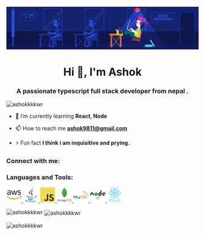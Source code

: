 ![logo](https://github.com/ashokkkkwr/ashokkkkwr/blob/main/banner.jpg)
<h1 align="center">Hi 👋, I'm Ashok</h1>
<h3 align="center">A passionate typescript full stack developer from nepal . </h3>
 <p align="left"> <img src="https://komarev.com/ghpvc/?username=ashokkkkwr&label=Profile%20views&color=0e75b6&style=flat" alt="ashokkkkwr" /> </p>

- 🌱 I’m currently learning **React, Node**

- 📫 How to reach me **ashok9811@gmail.com**

- ⚡ Fun fact **I think i am inquisitive and prying.**

<h3 align="left">Connect with me:</h3>
<p align="left">
</p>

<h3 align="left">Languages and Tools:</h3>
<p align="left"> <a href="https://aws.amazon.com" target="_blank" rel="noreferrer"> <img src="https://raw.githubusercontent.com/devicons/devicon/master/icons/amazonwebservices/amazonwebservices-original-wordmark.svg" alt="aws" width="40" height="40"/> </a> <a href="https://www.java.com" target="_blank" rel="noreferrer"> <img src="https://raw.githubusercontent.com/devicons/devicon/master/icons/java/java-original.svg" alt="java" width="40" height="40"/> </a> <a href="https://developer.mozilla.org/en-US/docs/Web/JavaScript" target="_blank" rel="noreferrer"> <img src="https://raw.githubusercontent.com/devicons/devicon/master/icons/javascript/javascript-original.svg" alt="javascript" width="40" height="40"/> </a> <a href="https://www.mongodb.com/" target="_blank" rel="noreferrer"> <img src="https://raw.githubusercontent.com/devicons/devicon/master/icons/mongodb/mongodb-original-wordmark.svg" alt="mongodb" width="40" height="40"/> </a> <a href="https://www.mysql.com/" target="_blank" rel="noreferrer"> <img src="https://raw.githubusercontent.com/devicons/devicon/master/icons/mysql/mysql-original-wordmark.svg" alt="mysql" width="40" height="40"/> </a> <a href="https://nodejs.org" target="_blank" rel="noreferrer"> <img src="https://raw.githubusercontent.com/devicons/devicon/master/icons/nodejs/nodejs-original-wordmark.svg" alt="nodejs" width="40" height="40"/> </a> <a href="https://reactjs.org/" target="_blank" rel="noreferrer"> <img src="https://raw.githubusercontent.com/devicons/devicon/master/icons/react/react-original-wordmark.svg" alt="react" width="40" height="40"/> </a> </p>

<p><img align="left" src="https://github-readme-stats.vercel.app/api/top-langs?username=ashokkkkwr&show_icons=true&locale=en&layout=compact" alt="ashokkkkwr" /></p>

<p>&nbsp;<img align="center" src="https://github-readme-stats.vercel.app/api?username=ashokkkkwr&show_icons=true&locale=en" alt="ashokkkkwr" /></p>

<p><img align="center" src="https://github-readme-streak-stats.herokuapp.com/?user=ashokkkkwr&" alt="ashokkkkwr" /></p>
